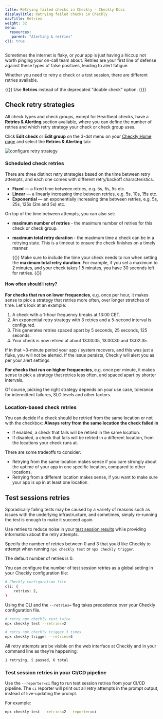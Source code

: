 ```yaml
---
title: Retrying failed checks in Checkly - Checkly Docs
displayTitle: Retrying failed checks in Checkly
navTitle: Retries
weight: 32
menu:
  resources:
   parent: "Alerting & retries"
cli: true
---
```


Sometimes the internet is flaky, or your app is just having a hiccup not worth pinging your on-call team about. Retries are your first line of defense against these types of false positives, leading to alert fatigue.

Whether you need to retry a check or a test session, there are different retries available.

{{<warning>}}
Use **Retries** instead of the deprecated "double check" option.
{{</warning>}}

## Check retry strategies

All check types and check groups, except for Heartbeat checks, have a **Retries & Alerting** section available, where you can define the number of retries and which retry strategy your check or check group uses.

Click **Edit check** or **Edit group** on the 3-dot menu on your [Checkly Home page](https://app.checklyhq.com/) and select the **Retries & Alerting** tab:

![configure retry strategy](/docs/images/alerting/retries.png)

### Scheduled check retries

There are three distinct retry strategies based on the time between retry attempts, and each one comes with different retry/backoff characteristics.

- **Fixed** — a fixed time between retries, e.g. 5s, 5s, 5s etc.
- **Linear** — a linearly increasing time between retries, e.g. 5s, 10s, 15s etc.
- **Exponential** — an exponentially increasing time between retries, e.g. 5s, 25s, 125s (2m and 5s)  etc.

On top of the time between attempts, you can also set:

* **maximum number of retries** - the maximum number of retries for this check or check group.
* **maximum total retry duration** - the maximum time a check can be in a retrying state.
This is a timeout to ensure the check finishes on a timely manner.
    
  {{<info >}}
  Make sure to include the time your check needs to run when setting the **maximum total retry duration**. For example, if you set a maximum to 2 minutes, and your check takes 1.5 minutes, you have 30 seconds left for retries.
  {{</info >}}

#### How often should I retry?

**For checks that run on lower frequencies**, e.g. once per hour, it makes sense to pick a strategy that retries more often, over longer stretches of time. Let's look at an example:

1. A check with a 1-hour frequency breaks at 13:00 CET.
2. An exponential retry strategy with 3 retries and a 5-second interval is configured.
3. This generates retries spaced apart by 5 seconds, 25 seconds, 125 seconds.
4. Your check is now retried at about 13:00:05, 13:00:30 and 13:02:35.

If in that ~3-minute period your app / system recovers, and this was just a fluke, you will not be alerted. If the issue persists, Checkly will alert you as per your alert settings.

**For checks that run on higher frequencies**, e.g. once per minute, it makes sense to pick a strategy that retries less often, and spaced apart by shorter intervals.

Of course, picking the right strategy depends on your use case, tolerance for intermittent failures, SLO levels and other factors.

### Location-based check retries

You can decide if a check should be retried from the same location or not with the checkbox: 
**Always retry from the same location the check failed in**
- If enabled, a check that fails will be retried in the same location. 
- If disabled, a check that fails will be retried in a different location, from the locations your check runs at.

There are some tradeoffs to consider:

- Retrying from the same location makes sense if you care strongly about the uptime of your app in one specific location, compared to other locations.
- Retrying from a different location makes sense, if you want to make sure your app is up in at least one location.


## Test sessions retries

Sporadically failing tests may be caused by a variety of reasons such as issues with the underlying infrastructure, and sometimes, simply re-running the test is enough to make it succeed again.

Use retries to reduce noise in your [test session results](/docs/testing/#test-sessions) while providing information about the retry attempts.


Specify the number of retries between 0 and 3 that you’d like Checkly to attempt when running `npx checkly test` or `npx checkly trigger`.

The default number of retries is 0.

You can configure the number of test session retries as a global setting in your Checkly configuration file:

```bash
# Checkly configuration file
cli: {
    retries: 2,
}
```

Using the CLI and the `--retries=` flag takes precedence over your Checkly configuration file. 

```bash
# retry npx checkly test twice
npx checkly test --retries=2

# retry npx checkly trigger 3 times
npx checkly trigger --retries=3
```

All retry attempts are be visible on the web interface at Checkly and in your command line as they’re happening:

```bash
1 retrying, 5 passed, 6 total
```

### Test session retries in your CI/CD pipeline
Use the ``--reporter=ci`` flag to run test session retries from your CI/CD pipeline. The `ci` reporter will print out all retry attempts in the prompt output, instead of live-updating the prompt. 

For example: 

```bash
npx checkly test --retries=2 --reporter=ci
```